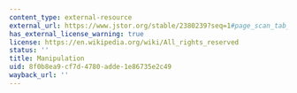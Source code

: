 ```yaml
---
content_type: external-resource
external_url: https://www.jstor.org/stable/2380239?seq=1#page_scan_tab_contents
has_external_license_warning: true
license: https://en.wikipedia.org/wiki/All_rights_reserved
status: ''
title: Manipulation
uid: 8f0b8ea9-cf7d-4780-adde-1e86735e2c49
wayback_url: ''
---
```

